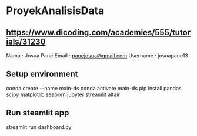 # ProyekAnalisisData
## https://www.dicoding.com/academies/555/tutorials/31230


Nama      : Josua Pane
Email     : panejosua@gmail.com
Username  : josuapane13

## Setup environment
conda create --name main-ds
conda activate main-ds
pip install pandas scipy matplotlib seaborn jupyter streamlit altair

## Run steamlit app
streamlit run dashboard.py
